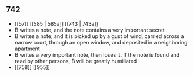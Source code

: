 ## 742
- [[57]] [[585 | 585a]] [[743 | 743a]] 
- B writes a note, and the note contains a very important secret
- B writes a note; and it is picked up by a gust of wind, carried across a narrow court, through an open window, and deposited in a neighboring apartment
- B writes a very important note, then loses it. If the note is found and read by other persons, B will be greatly humiliated
- [[758]] [[955]] 

